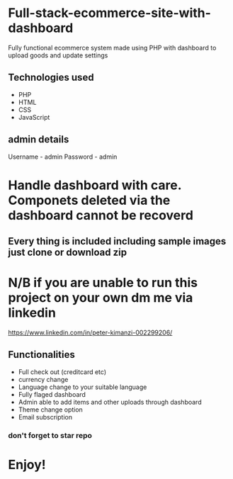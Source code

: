 
# Full-stack-ecommerce-site-with-dashboard
Fully functional ecommerce system made using PHP with dashboard to upload goods and update settings 

## Technologies used 
* PHP
* HTML
* CSS
* JavaScript

## admin details 

Username - admin
Password - admin

# Handle dashboard with care. Componets deleted via the dashboard cannot be recoverd


## Every thing is included including sample images just clone or download zip

# N/B if you are unable to run this project on your own dm me via linkedin 

https://www.linkedin.com/in/peter-kimanzi-002299206/

## Functionalities
* Full check out (creditcard etc)
* currency change 
* Language change to your suitable language
* Fully flaged dashboard
* Admin able to add items and other uploads through dashboard 
* Theme change option
* Email subscription


### don't forget to star repo 

# Enjoy!
